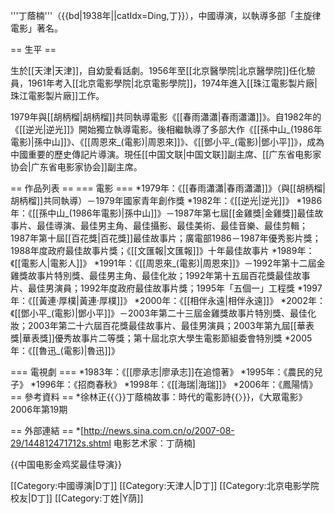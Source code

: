 '''丁蔭楠'''（{{bd|1938年||catIdx=Ding,丁}}），中國導演，以執導多部「主旋律電影」著名。

== 生平 ==

生於[[天津|天津]]，自幼愛看話劇。1956年至[[北京醫學院|北京醫學院]]任化驗員，1961年考入[[北京電影學院|北京電影學院]]，1974年進入[[珠江電影製片廠|珠江電影製片廠]]工作。

1979年與[[胡柄榴|胡柄榴]]共同執導電影《[[春雨瀟瀟|春雨瀟瀟]]》。自1982年的《[[逆光|逆光]]》開始獨立執導電影。後相繼執導了多部大作《[[孫中山_(1986年電影)|孫中山]]》、《[[周恩來_(電影)|周恩來]]》、《[[鄧小平_(電影)|鄧小平]]》，成為中國重要的歷史傳記片導演。現任[[中国文联|中国文联]]副主席、[[广东省电影家协会|广东省电影家协会]]副主席。

== 作品列表 ==
=== 電影 ===
*1979年：《[[春雨瀟瀟|春雨瀟瀟]]》（與[[胡柄榴|胡柄榴]]共同執導）－1979年國家青年創作獎
*1982年：《[[逆光|逆光]]》
*1986年：《[[孫中山_(1986年電影)|孫中山]]》－1987年第七屆[[金雞獎|金雞獎]]最佳故事片、最佳導演、最佳男主角、最佳攝影、最佳美術、最佳音樂、最佳剪輯；1987年第十屆[[百花獎|百花獎]]最佳故事片；廣電部1986－1987年優秀影片獎；1988年度政府最佳故事片獎；《[[文匯報|文匯報]]》十年最佳故事片
*1989年：《[[電影人|電影人]]》
*1991年：《[[周恩來_(電影)|周恩來]]》－1992年第十二屆金雞獎故事片特別獎、最佳男主角、最佳化妝；1992年第十五屆百花獎最佳故事片、最佳男演員；1992年度政府最佳故事片獎；1995年「五個一」工程獎
*1997年：《[[黃連·厚樸|黃連·厚樸]]》
*2000年：《[[相伴永遠|相伴永遠]]》
*2002年：《[[鄧小平_(電影)|鄧小平]]》－2003年第二十三屆金雞獎故事片特別獎、最佳化妝；2003年第二十六屆百花獎最佳故事片、最佳男演員；2003年第九屆[[華表獎|華表獎]]優秀故事片二等獎；第十屆北京大學生電影節組委會特別獎
*2005年：《[[魯迅_(電影)|魯迅]]》

=== 電視劇 ===
*1983年：《[[廖承志|廖承志]]在追憶著》
*1995年：《農民的兒子》
*1996年：《招商春秋》
*1998年：《[[海瑞|海瑞]]》
*2006年：《鳳陽情》
== 參考資料 ==
*徐林正{{〈}}丁蔭楠故事：時代的電影詩{{〉}}，《大眾電影》2006年第19期

== 外部連結 ==
*[http://news.sina.com.cn/o/2007-08-29/144812471712s.shtml 电影艺术家：丁荫楠]

{{中国电影金鸡奖最佳导演}}


[[Category:中國導演|D丁]]
[[Category:天津人|D丁]]
[[Category:北京电影学院校友|D丁]]
[[Category:丁姓|Y荫]]